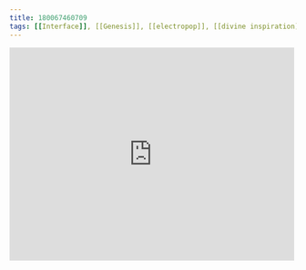 ```yaml
---
title: 180067460709
tags: [[Interface]], [[Genesis]], [[electropop]], [[divine inspiration]], [[machines against hunger]]
---
```

<iframe allow="accelerometer; autoplay; clipboard-write; encrypted-media; gyroscope; picture-in-picture" allowfullscreen="" frameborder="0" height="375" id="youtube_iframe" src="https://www.youtube.com/embed/w3UkHNa6f3U?feature=oembed&amp;enablejsapi=1&amp;origin=https://safe.txmblr.com&amp;wmode=opaque" width="500"></iframe>